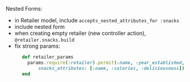 Nested Forms:

- in Retailer model, include `accepts_nested_attributes_for :snacks`
- include nested form
- when creating empty retailer (new controller action), `@retailer.snacks.build`
- fix strong params:  
```rb
      def retailer_params
        params.require(:retailer).permit(:name, :year_established,
            snacks_attributes: [:name, :calories, :deliciousness])
      end
```